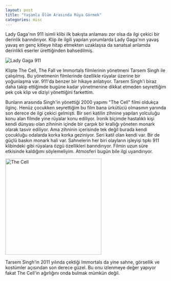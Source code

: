 ```yaml
---
layout: post
title: "Yaşamla Ölüm Arasında Rüya Görmek"
categories: misc
---
```


Lady Gaga'nın 911 isimli klibi ilk bakışta anlaması zor olsa da ilgi çekici bir derinlik barındırıyor. Klip ile ilgili yapılan yorumlarda Lady Gaga'nın yavaş yavaş en genç kitleye hitap etmekten uzaklaşsa da sanatsal anlamda derinlikli eserler ürettiğinden bahsedilmiş. 

<img src="https://derinmavi.io/images/lady-gaga-911.jpg" alt="Lady Gaga 911" class="img-fluid">

<!--more-->

Klipte The Cell, The Fall ve Immortals filmlerinin yönetmeni Tarsem Singh ile çalışılmış. Bu yönetmenin filmlerinde özellikle rüyalar üzerine bir yoğunlaşma var. 911'da benzer bir hikaye anlatıyor. Tarsem Singh'i biraz daha takip ettiğimde bugüne kadar yönetmenine dikkat etmeden seyrettiğim pek çok klip ve diziyi yönettiğini farkettim.

Bunların arasında Singh'in yönettiği 2000 yapımı "The Cell" filmi oldukça ilginç. Henüz çocukken seyrettiğim bu film bana ürkütücü olmasının yanında son derece de ilgi çekici gelmişti. Bir seri katilin zihnine yapılan yolculuğu konu alan filmde yine rüyalar konu ediliyor. İronik biçimde hastalıklı kişi kendi dünyası olan zihninin içinde bir çarpık bir krallığı yöneten monark olarak tasvir ediliyor. Ama zihninin içerisinde tek değil burada kendi çocukluğu odalarda korka korka geziniyor. Seri katil olan kendi var. Bir de güçlü baskın monark hali var. Sahnelerin her biri olayların işleyişi tıpkı 911 klibindeki gibi rüyalara özgü özellikleri barındırıyor. Filmin uzun süre etkisinde kaldığımı söylemeliyim. Atmosferi bugün bile ilgi uyandırıyor.


<img src="https://derinmavi.io/images/cell1.jpg" alt="The Cell" class="img-fluid mx-auto d-block" style="width: 300px;">

Tarsem Singh'in 2011 yılında çektiği Immortals da yine sahne, görsellik ve kostümler açısından son derece güzel. Bu onu izlenmeye değer yapıyor fakat The Cell'in ağırlığını onda bulmak mümkün değil.
